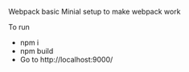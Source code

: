 Webpack basic
Minial setup to make webpack work


To run
- npm i
- npm build
- Go to http://localhost:9000/

